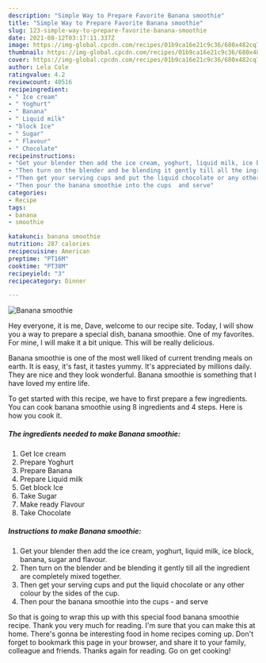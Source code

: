 ```yaml
---
description: "Simple Way to Prepare Favorite Banana smoothie"
title: "Simple Way to Prepare Favorite Banana smoothie"
slug: 123-simple-way-to-prepare-favorite-banana-smoothie
date: 2021-08-12T03:17:11.337Z
image: https://img-global.cpcdn.com/recipes/01b9ca16e21c9c36/680x482cq70/banana-smoothie-recipe-main-photo.jpg
thumbnail: https://img-global.cpcdn.com/recipes/01b9ca16e21c9c36/680x482cq70/banana-smoothie-recipe-main-photo.jpg
cover: https://img-global.cpcdn.com/recipes/01b9ca16e21c9c36/680x482cq70/banana-smoothie-recipe-main-photo.jpg
author: Lela Cole
ratingvalue: 4.2
reviewcount: 40516
recipeingredient:
- " Ice cream"
- " Yoghurt"
- " Banana"
- " Liquid milk"
- "block Ice"
- " Sugar"
- " Flavour"
- " Chocolate"
recipeinstructions:
- "Get your blender then add the ice cream, yoghurt, liquid milk, ice block, banana, sugar and flavour."
- "Then turn on the blender and be blending it gently till all the ingredient are completely mixed together."
- "Then get your serving cups and put the liquid chocolate or any other colour by the sides of the cup."
- "Then pour the banana smoothie into the cups  and serve"
categories:
- Recipe
tags:
- banana
- smoothie

katakunci: banana smoothie 
nutrition: 287 calories
recipecuisine: American
preptime: "PT16M"
cooktime: "PT38M"
recipeyield: "3"
recipecategory: Dinner

---
```



![Banana smoothie](https://img-global.cpcdn.com/recipes/01b9ca16e21c9c36/680x482cq70/banana-smoothie-recipe-main-photo.jpg)

Hey everyone, it is me, Dave, welcome to our recipe site. Today, I will show you a way to prepare a special dish, banana smoothie. One of my favorites. For mine, I will make it a bit unique. This will be really delicious.



Banana smoothie is one of the most well liked of current trending meals on earth. It is easy, it's fast, it tastes yummy. It's appreciated by millions daily. They are nice and they look wonderful. Banana smoothie is something that I have loved my entire life.


To get started with this recipe, we have to first prepare a few ingredients. You can cook banana smoothie using 8 ingredients and 4 steps. Here is how you cook it.

<!--inarticleads1-->

##### The ingredients needed to make Banana smoothie:

1. Get  Ice cream
1. Prepare  Yoghurt
1. Prepare  Banana
1. Prepare  Liquid milk
1. Get block Ice
1. Take  Sugar
1. Make ready  Flavour
1. Take  Chocolate




<!--inarticleads2-->

##### Instructions to make Banana smoothie:

1. Get your blender then add the ice cream, yoghurt, liquid milk, ice block, banana, sugar and flavour.
1. Then turn on the blender and be blending it gently till all the ingredient are completely mixed together.
1. Then get your serving cups and put the liquid chocolate or any other colour by the sides of the cup.
1. Then pour the banana smoothie into the cups -  and serve




So that is going to wrap this up with this special food banana smoothie recipe. Thank you very much for reading. I'm sure that you can make this at home. There's gonna be interesting food in home recipes coming up. Don't forget to bookmark this page in your browser, and share it to your family, colleague and friends. Thanks again for reading. Go on get cooking!
